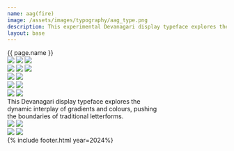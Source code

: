```yaml
---
name: aag(fire)
image: /assets/images/typography/aag_type.png
description: This experimental Devanagari display typeface explores the dynamic interplay of gradients and colours, pushing the boundaries of traditional letterforms.
layout: base
---
```

<div class="lg:text-[96px] md:text-[96px] text-[50px] flex justify-center items-center min-h-[145px] italic mb-20">
    {{ page.name }}
</div>
<div class="max-w-screen">
    <div class="relative z-1">
        <div class="flex flex-row bg-scroll-right rotate-10">
            <img class="object-contain w-[2000px]" src="{{site.baseurl}}assets/images/typography/website_aag strips-62.png">
            <img class="object-contain w-[2000px]" src="{{site.baseurl}}assets/images/typography/website_aag strips-62.png">
            <img class="object-contain w-[2000px]" src="{{site.baseurl}}assets/images/typography/website_aag strips-62.png">
        </div>
    </div>
    <div class="relative z-2">
        <div class="flex flex-row bg-scroll-left -rotate-10 -translate-y-[100px] xl:-translate-y-[200px] -translate-x-[50px] z-2">
            <img class="object-contain w-[2000px]" src="{{site.baseurl}}assets/images/typography/website_aag strips-61.png">
            <img class="object-contain w-[2000px]" src="{{site.baseurl}}assets/images/typography/website_aag strips-61.png">
            <img class="object-contain w-[2000px]" src="{{site.baseurl}}assets/images/typography/website_aag strips-61.png">
        </div>
    </div>
    <div class="relative">
        <div class="flex flex-row bg-scroll-right xl:-translate-y-[100px] -translate-y-[50px]">
            <img class="object-scale-down w-[2000px]" src="{{site.baseurl}}assets/images/typography/website_aag strips-63.png">
            <img class="object-contain w-[2000px]" src="{{site.baseurl}}assets/images/typography/website_aag strips-63.png">
        </div>
    </div>
    <div class="flex flex-row bg-scroll-left rotate-3">
        <img class="object-scale-down w-[2000px]" src="{{site.baseurl}}assets/images/typography/website_aag strips-64.png">
        <img class="object-contain w-[2000px]" src="{{site.baseurl}}assets/images/typography/website_aag strips-64.png">
    </div>
    <div class="flex flex-row bg-scroll-right -rotate-10 -translate-y-[100px]">
        <img class="object-scale-down w-[2000px]" src="{{site.baseurl}}assets/images/typography/website_aag strips-65.png">
        <img class="object-contain w-[2000px] " src="{{site.baseurl}}assets/images/typography/website_aag strips-65.png">
    </div>
</div>
<div class="text-[36px] h-[200px] flex justify-center items-center leading-10 text-center my-20">
    This Devanagari display typeface explores the <br> dynamic interplay of gradients and colours, pushing <br> the boundaries of traditional letterforms.
</div>
<div class="w-full h-fit lg:px-20 px-5 font-[Instrument_Serif] text-white overflow-hidden mb-20">
    <div class="grid grid-cols-2 md:grid-rows-1 grid-rows-2 gap-5">
        <div class="md:col-span-1 col-span-2 rounded-3xl overflow-hidden relative hover:cursor-pointer image-switch i1">
            <img class="relative object-scale-down" src="{{site.baseurl}}assets/images/typography/website_23.png">
            <img class="absolute top-0 left-0 object-scale-down" src="{{site.baseurl}}assets/images/typography/website_59.png">
        </div>
        <div class="md:col-span-1 col-span-2 rounded-3xl overflow-hidden relative hover:cursor-pointer image-switch i2">
            <img class="relative object-scale-down opacity-0" src="{{site.baseurl}}assets/images/typography/website_59.png">
            <img class="absolute top-0 left-0 object-scale-down opacity-0" src="{{site.baseurl}}assets/images/typography/website_23.png">
        </div>
    </div>
</div>
{% include footer.html year=2024%}